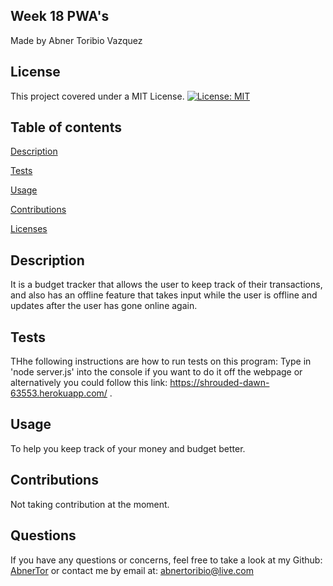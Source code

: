 ## Week 18 PWA's
Made by Abner Toribio Vazquez


## License

This project covered under a MIT License. 
[![License: MIT](https://img.shields.io/badge/License-MIT-yellow.svg)](https://opensource.org/licenses/MIT)



## Table of contents 

[Description](#Description)

[Tests](#Tests)

[Usage](#Usage)

[Contributions](#Contributions)

[Licenses](#License) 



## Description

It is a budget tracker that allows the user to keep track of their transactions, and also has an offline feature that takes input while the user is offline and updates after the user has gone online again.


## Tests

THhe following instructions are how to run tests on this program: Type in 'node server.js' into the console if you want to do it off the webpage or alternatively you could follow this link: https://shrouded-dawn-63553.herokuapp.com/ . 




## Usage 

To help you keep track of your money and budget better.



## Contributions
Not taking contribution at the moment.




## Questions

If you have any questions or concerns, feel free to take a look at my Github: [AbnerTor](https//github.com/AbnerTor) or contact me by email at: abnertoribio@live.com

